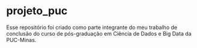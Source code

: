 # projeto_puc
Esse repositório foi criado como parte integrante do meu trabalho de conclusão do curso de pós-graduação em Ciência de Dados e Big Data da PUC-Minas.
